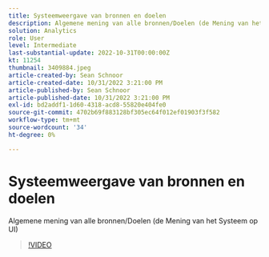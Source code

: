 ```yaml
---
title: Systeemweergave van bronnen en doelen
description: Algemene mening van alle bronnen/Doelen (de Mening van het Systeem op UI)
solution: Analytics
role: User
level: Intermediate
last-substantial-update: 2022-10-31T00:00:00Z
kt: 11254
thumbnail: 3409884.jpeg
article-created-by: Sean Schnoor
article-created-date: 10/31/2022 3:21:00 PM
article-published-by: Sean Schnoor
article-published-date: 10/31/2022 3:21:00 PM
exl-id: bd2addf1-1d60-4318-acd8-55820e404fe0
source-git-commit: 4702b69f883128bf305ec64f012ef01903f3f582
workflow-type: tm+mt
source-wordcount: '34'
ht-degree: 0%

---
```


# Systeemweergave van bronnen en doelen

Algemene mening van alle bronnen/Doelen (de Mening van het Systeem op UI)

>[!VIDEO](https://video.tv.adobe.com/v/3409884/?quality=12&learn=on)
